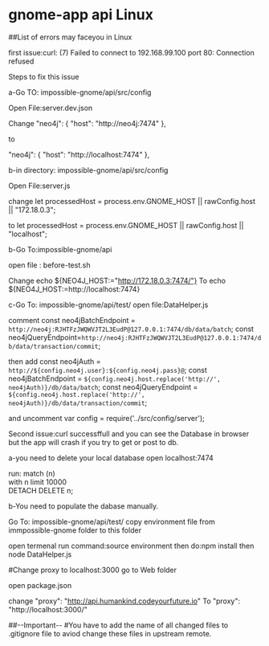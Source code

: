 # gnome-app api Linux 

##List of errors may faceyou in Linux 

first issue:curl: (7) Failed to connect to 192.168.99.100 port 80: Connection refused

Steps to fix this issue 

a-Go TO: impossible-gnome/api/src/config

Open File:server.dev.json

Change 
"neo4j": {
        "host": "http://neo4j:7474"
    },

to

"neo4j": {
        "host": "http://localhost:7474"
    },

b-in directory: impossible-gnome/api/src/config

Open File:server.js

change 
let processedHost = process.env.GNOME_HOST || rawConfig.host || "172.18.0.3";

to
let processedHost = process.env.GNOME_HOST || rawConfig.host || "localhost";


b-Go To:impossible-gnome/api

open file : before-test.sh

Change
 echo ${NEO4J_HOST:="http://172.18.0.3:7474/"}
To
echo ${NEO4J_HOST:=http://localhost:7474}


c-Go To: impossible-gnome/api/test/
open file:DataHelper.js

comment
const neo4jBatchEndpoint = `http://neo4j:RJHTFzJWQWVJT2L3EudP@127.0.0.1:7474/db/data/batch`;
const neo4jQueryEndpoint=`http://neo4j:RJHTFzJWQWVJT2L3EudP@127.0.0.1:7474/db/data/transaction/commit`;

then add 
const neo4jAuth = `http://${config.neo4j.user}:${config.neo4j.pass}@`;
const neo4jBatchEndpoint = `${config.neo4j.host.replace('http://', neo4jAuth)}/db/data/batch`;
const neo4jQueryEndpoint = `${config.neo4j.host.replace('http://', neo4jAuth)}/db/data/transaction/commit`;

and uncomment
var config = require('../src/config/server');


Second issue:curl successffull and you can see the Database in browser but the app will crash if you try to get or post to db.

a-you need to delete your local database 
open localhost:7474

run:
match (n)  
with n limit 10000  
DETACH DELETE n;  

b-You need to  populate the dabase manually.

Go To: impossible-gnome/api/test/
copy environment file from immpossible-gnome folder to this folder

open termenal 
run command:source environment 
then do:npm install
then node DataHelper.js

#Change proxy to  localhost:3000
go to Web folder

open package.json

change
  "proxy": "http://api.humankind.codeyourfuture.io"
To
  "proxy": "http://localhost:3000/"

##--Important-- 
#You have to add the name of all changed files to .gitignore file to aviod change these files in upstream remote. 


